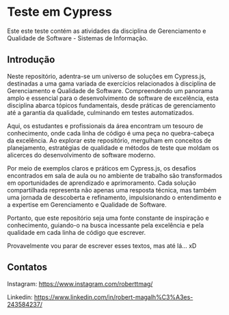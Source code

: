 # Teste em Cypress 

Este este teste contém as atividades da disciplina de Gerenciamento e Qualidade de Software - Sistemas de Informação.

## Introdução

Neste repositório, adentra-se um universo de soluções em Cypress.js, destinadas a uma gama variada de exercícios relacionados à disciplina de Gerenciamento e Qualidade de Software. Compreendendo um panorama amplo e essencial para o desenvolvimento de software de excelência, esta disciplina abarca tópicos fundamentais, desde práticas de gerenciamento até a garantia da qualidade, culminando em testes automatizados.

Aqui, os estudantes e profissionais da área encontram um tesouro de conhecimento, onde cada linha de código é uma peça no quebra-cabeça da excelência. Ao explorar este repositório, mergulham em conceitos de planejamento, estratégias de qualidade e métodos de teste que moldam os alicerces do desenvolvimento de software moderno.

Por meio de exemplos claros e práticos em Cypress.js, os desafios encontrados em sala de aula ou no ambiente de trabalho são transformados em oportunidades de aprendizado e aprimoramento. Cada solução compartilhada representa não apenas uma resposta técnica, mas também uma jornada de descoberta e refinamento, impulsionando o entendimento e a expertise em Gerenciamento e Qualidade de Software.

Portanto, que este repositório seja uma fonte constante de inspiração e conhecimento, guiando-o na busca incessante pela excelência e pela qualidade em cada linha de código que escrever.

Provavelmente vou parar de escrever esses textos, mas até lá... xD

## Contatos

Instagram: https://www.instagram.com/roberttmag/

Linkedin: https://www.linkedin.com/in/robert-magalh%C3%A3es-243584237/


